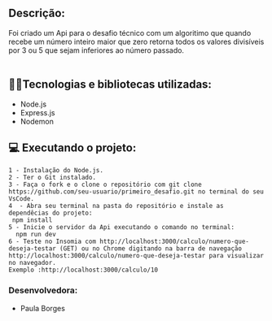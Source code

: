 ##  Descrição:
 Foi criado um Api para o desafio técnico com um algoritimo que quando recebe um número inteiro maior que zero retorna todos os valores divisíveis por 3 ou 5 que sejam inferiores ao número passado.<br><br>

## :man_mechanic:Tecnologias e bibliotecas utilizadas:
- Node.js
- Express.js
- Nodemon

## :computer:  Executando o projeto:
```shell
1 - Instalação do Node.js.
2 - Ter o Git instalado.
3 - Faça o fork e o clone o repositório com git clone https://github.com/seu-usuario/primeiro_desafio.git no terminal do seu VsCode.
4  - Abra seu terminal na pasta do repositório e instale as dependêcias do projeto:
 npm install
5 - Inicie o servidor da Api executando o comando no terminal:
  npm run dev
6 - Teste no Insomia com http://localhost:3000/calculo/numero-que-deseja-testar (GET) ou no Chrome digitando na barra de navegação http://localhost:3000/calculo/numero-que-deseja-testar para visualizar no navegador.
Exemplo :http://localhost:3000/calculo/10 
````
### Desenvolvedora:<br>
- Paula Borges
